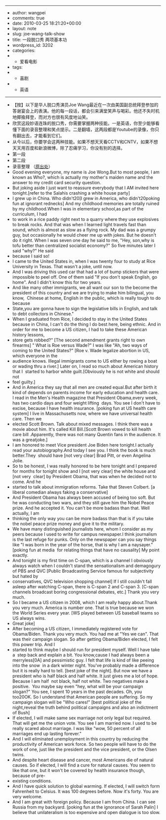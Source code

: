 - ---
- author: wangpei
- comments: true
- date: 2010-03-25 18:21:20+00:00
- layout: note
- slug: joe-wang-talk-show
- title: 一段脱口秀 两项基本功
- wordpress_id: 3202
- categories:
- - 爱看电影
- tags:
- - 喜剧
- - 英语
- ---
- 【按】以下是华人脱口秀演员Joe Wang最近在一次由美国副总统拜登参加的答谢宴会上的表演。他的每一段话，都会引来满堂笑声与喝彩。他还不失时机地揶揄拜登，而对方也很有风度地讪笑。
- 欣赏这段妙语连珠的脱口秀，你需要掌握两种技能。一是英语，你至少能够看懂下面的录音整理和笑点提示。二是翻墙，这两段都是Youtube的录像，你只有翻出去，才能看到它们。
- 从今以后，你要学会这两种技能。如果不想天天看CCTV和CNTV，如果不想天天用百度和新浪微博，除了忍痛学习，你没有别的选择。
- 第一段
- 第二段
- 录音整理 （[原出处](http://tttan.com/HT/boards/P.travel/1269419175.html)）
- Good evening everyone, my name is Joe Wong.But to most people, I am known as Who?, which is actually my mother's maiden name and the answer to my credit card security question.
- But joking aside I just want to reassure everybody that I AM invited here tonight.[refer to the Salahis crashing a white house party]
- I grew up in China. Who didn't20[I grew in America, who didn't20poking fun at ignorant rednecks] And my childhood memories are totally ruined by my childhood.When I was in elementary school,as part of the curriculum, I had
- to work in a rice paddy right next to a quarry where they use explosives to break rocks. And that was when I learned light travels fast than sound, which is almost as slow as a flying rock. My dad was a grumpy guy, but occasionally he would cheer me up with jokes. But he doesn't do it right. When I was seven one day he said to me, "Hey, son,why is tofu better than centralized socialist economy?" So five minutes later I said "why?" He said
- because I said so!
- I came to the United States in, when I was twenty four to study at Rice University in Texas. That wasn't a joke, until now.
- And I was driving this used car that had a lot of bump stickers that were impossible to peel off. One of them said "If you don't speak English, go home". And I didn't know this for two years.
- And like many other immigrants, we all want our son to the become the president of this country and we are trying to make him bilingual, you know,  Chinese at home, English in the public, which is really tough to do because
- State,you are gonna have to sign the legislative bills in English, and talk to debt collectors in Chinese."
- When I graduated from Rice, I decided to stay in the United States because in China, I can't do the thing I do best here, being ethnic. And in order for me to become a US citizen, I had to take these American history lessons,
- store gets robbed?" [The second amendment grants right to own firearms] " What is Roe versus Wade?" I was like "Ah, two ways of coming to the United States?" [Roe v. Wade legalize abortion in US, which everyone in the
- audience knows. Illegal immigrants come to US either by rowing a boat or wading thru a river.] Later on, I read so much about American history that I  started to harbor white guilt.[Obviously he is not white and should not
- feel guilty.]
- And in America they say that all men are created equal.But after birth it kind of depends on parents income for early education and health care. I read in the Men's Health magazine that President Obama,every week, has two cardio days and four weight lifting  days. You see I don't have to excise, because I have health insurance. [poking fun at US health care system] I live in Massachusetts now, where we have universal health care. Then we
- elected Scott Brown. Talk about mixed messages. I think there was a movie about him. It's called Kill Bill.[Scott Brown vowed to kill health care bill .Apparently, there was not many Quentin fans in the audience. It was a greatjoke.]
- I am honored to meet Vice president Joe Biden here tonight.I actually read your autobiography.And today I see you. I think the book is much better.They  should have [not very clear] Brad Pitt, or even Angelina Jolie.
- So to be honest, I was really honored to be here tonight and I prepared for months for tonight show and I [not very clear] the white house and [not very  clear] by President Obama, that was when he decided not to come. And he
- started to talk about immigration reforms. Take that Steven Colbert. [a liberal comedian always faking a conservative]
- And President Obama has always been accused of being too soft. But he was conducting two wars, and they still gave him the Nobel Peace prize. And he accepted it. You can't be more badass than that. Well actually, I am
- thinking the only way you can be more badass than that is if you take the nobel peace prize money and give it to the military.
- We have many distinguished journalists here, whom I consider as my peers because I used to write for campus newspaper.I think journalism is the last refuge for punks. Only on the newspaper can you say things like "I was born in the year of the horse, that is why I am a naysayer." [poking fun at media  for relating things that have no causality] My point exactly.
- And tonight is my first time on C-span, which is a channel I obviously always watch when I couldn't stand the sensationalism and demagogury of PBS and QVC [Public Broadcasting Service famous for subjectivity but hated by
- conservatives, QVC television shopping channel] If I still couldn't fall asleep after watching C-span, there is C-span 2 and C-span 3. [C-span channels broadcast boring congressional debates, etc.] Thank you very much.
- So I became a US citizen in 2008, which I am really happy about.Thank you very much. America is number one. That is true because we won the World Series every year. [WS played between US baseball teams so US always wins.
- Great joke]
- After becoming a US citizen, I immediately registered vote for Obama/Biden. Thank you very much. You had me at "Yes we can". That was their campaign slogan. So after getting Obama/Biden elected, I felt this power trip. And I
- started to think maybe I should run for president myself. Well I have take a  step back and explain a bit. You know,cause I had always been a merryless[0A] and pessimistic guy. I felt that life is kind of like peeing into the snow  in a dark winter night. You've probably made a difference but it is really hard to tell. [best joke of the night]. But now we have a president who is half black and half white. It just gives me a lot of hope. Because I am half  not black, half not white. Two negatives make a positive.  You maybe say even "hey, what will be your campaign slogan?" You see, I spent 10 years in the past decades. Oh, you too20OK. So I understand that American people are suffering. So my campaign slogan will be "Who cares!" [best political joke of the night,reveal the truth behind political campaigns and also an indictment of Bush]
- If elected, I will make same sex marriage not only legal but required. That will get me the union vote. You see I am married now. I used to be really scared about marriage. I was like "wow, 50 percent of all marriages end up lasting forever."
- And I will eliminated unemployment in this country by reducing the productivity of American work force. So two people will have to do the work of one, just like the president and the vice president, or the Olsen twins.
- And despite heart disease and cancer, most Americans die of natural causes. So if elected, I will find a cure for natural causes. You seem to like that one, but it won't be covered by health insurance though, because of pre-
- existing conditions.
- And I have quick solution to global warming. If elected, I will switch form Fahrenheit to Celsius. It was 100 degrees before. Now it's forty. You are very welcome.
- And I am great with foreign policy. Because I am from China. I can see Russia from my backyard. [poking fun at the ignorance of Sarah Palin] I believe that unilateralism is too expensive and open dialogue is too slow.
